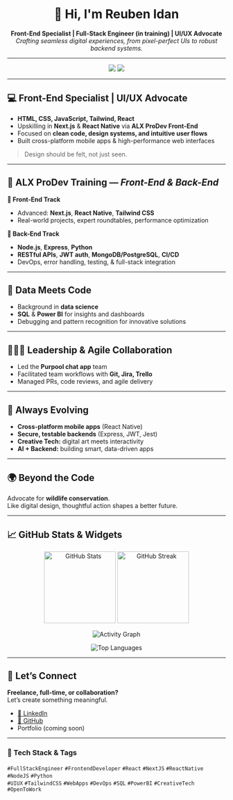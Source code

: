 <!--
🌟 GitHub Profile README for Reuben Idan
Tip: Update widgets with your username where needed!
-->

<h1 align="center">👋 Hi, I'm Reuben Idan</h1>
<p align="center">
  <b>Front-End Specialist | Full-Stack Engineer (in training) | UI/UX Advocate</b><br>
  <i>Crafting seamless digital experiences, from pixel-perfect UIs to robust backend systems.</i>
</p>

---

<p align="center">
  <a href="https://www.linkedin.com/in/reuben-idan/" target="_blank"><img src="https://img.shields.io/badge/LinkedIn-0A66C2?style=flat-square&logo=linkedin&logoColor=white"/></a>
  <a href="https://github.com/reubenIdan" target="_blank"><img src="https://img.shields.io/badge/GitHub-181717?style=flat-square&logo=github&logoColor=white"/></a>
  <!-- Portfolio link coming soon! -->
</p>

---

## 💻 Front-End Specialist | UI/UX Advocate

- **HTML, CSS, JavaScript, Tailwind, React**
- Upskilling in **Next.js** & **React Native** via **ALX ProDev Front-End**
- Focused on **clean code, design systems, and intuitive user flows**
- Built cross-platform mobile apps & high-performance web interfaces

> Design should be felt, not just seen.

---

## 🚀 ALX ProDev Training — *Front-End & Back-End*

**🎨 Front-End Track**
- Advanced: **Next.js**, **React Native**, **Tailwind CSS**
- Real-world projects, expert roundtables, performance optimization

**🧠 Back-End Track**
- **Node.js**, **Express**, **Python**
- **RESTful APIs**, **JWT auth**, **MongoDB/PostgreSQL**, **CI/CD**
- DevOps, error handling, testing, & full-stack integration

---

## 🧩 Data Meets Code

- Background in **data science**
- **SQL** & **Power BI** for insights and dashboards
- Debugging and pattern recognition for innovative solutions

---

## 🧑‍🤝‍🧑 Leadership & Agile Collaboration

- Led the **Purpool chat app** team
- Facilitated team workflows with **Git, Jira, Trello**
- Managed PRs, code reviews, and agile delivery

---

## 🌱 Always Evolving

- **Cross-platform mobile apps** (React Native)
- **Secure, testable backends** (Express, JWT, Jest)
- **Creative Tech:** digital art meets interactivity
- **AI + Backend:** building smart, data-driven apps

---

## 🌍 Beyond the Code

Advocate for **wildlife conservation**.  
Like digital design, thoughtful action shapes a better future.

---

## 📈 GitHub Stats & Widgets

<p align="center">
  <img src="https://github-readme-stats.vercel.app/api?username=reubenIdan&show_icons=true&theme=radical&hide_title=true&hide_border=true" alt="GitHub Stats" height="165">
  <img src="https://github-readme-streak-stats.herokuapp.com/?user=reubenIdan&theme=radical&hide_border=true" alt="GitHub Streak" height="165">
</p>
<p align="center">
  <img src="https://github-readme-activity-graph.vercel.app/graph?username=reubenIdan&theme=radical&hide_border=true" alt="Activity Graph">
</p>
<p align="center">
  <img src="https://github-readme-stats.vercel.app/api/top-langs/?username=reubenIdan&layout=compact&theme=radical&hide_border=true" alt="Top Languages">
</p>

---

## 🤝 Let’s Connect

**Freelance, full-time, or collaboration?**  
Let’s create something meaningful.

- [🔗 LinkedIn](https://www.linkedin.com/in/reuben-idan/)
- [🐙 GitHub](https://github.com/reubenIdan)
- Portfolio (coming soon)

---

### 🔖 Tech Stack & Tags

`#FullStackEngineer` `#FrontendDeveloper` `#React` `#NextJS` `#ReactNative` `#NodeJS` `#Python`  
`#UIUX` `#TailwindCSS` `#WebApps` `#DevOps` `#SQL` `#PowerBI` `#CreativeTech` `#OpenToWork`

<!--
Tip: Update widgets if you change your GitHub username.
ReadMe widgets powered by: github-readme-stats, github-readme-streak-stats, readme-activity-graph
-->
